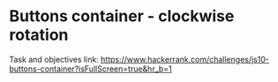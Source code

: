 # Buttons container - clockwise rotation

Task and objectives link: <https://www.hackerrank.com/challenges/js10-buttons-container?isFullScreen=true&hr_b=1>
